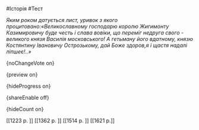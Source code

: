 #Історія #Тест

*Яким роком датується лист, уривок з якого процитовано:«Великославному господарю королю Жигимонту Казимировичу буде честь і слава вовіки, що переміг недруга свого - великого князя Василія московського! А гетьману його вдатному, князю Костянтину Івановичу Острозькому, дай Боже здоров,я і щастя надалі ліпшеє!..»*

{noChangeVote on}

{preview on}

{hideProgress on}

{shareEnable off}

{hideCount on}

[[1223 р. ]]
[[1362 р. ]]
[[1514 р. ]]
[[1621 р.]]
